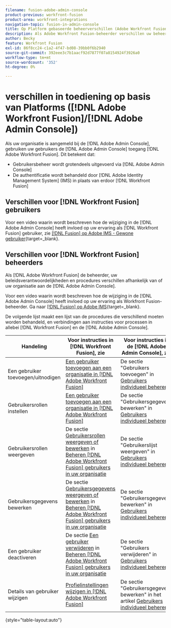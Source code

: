 ```yaml
---
filename: fusion-adobe-admin-console
product-previous: workfront-fusion
product-area: workfront-integrations
navigation-topic: fusion-in-admin-console
title: Op Platform gebaseerde beheerverschillen (Adobe Workfront Fusion/Adobe Business Platform)
description: Als Adobe Workfront Fusion-beheerder verschillen uw beheerverantwoordelijkheden en -procedures afhankelijk van het feit of uw organisatie is aangemeld bij het Adobe Business Platform. Dit artikel bevat een lijst met de procedures die verschillend moeten worden afgehandeld en koppelingen naar instructies voor processen in zowel Workfront Fusion als Adobe Admin Console.
author: Becky
feature: Workfront Fusion
exl-id: 86f8cc24-c1a2-4f47-bd08-39bb0f6b2940
source-git-commit: 392eee3c7b1aacf92d7877f07a8154924f3926a0
workflow-type: tm+mt
source-wordcount: '352'
ht-degree: 0%

---
```


# verschillen in toediening op basis van Platforms ([!DNL Adobe Workfront Fusion]/[!DNL Adobe Admin Console])

Als uw organisatie is aangemeld bij de [!DNL Adobe Admin Console], gebruiken uw gebruikers de [!DNL Adobe Admin Console] toegang [!DNL Adobe Workfront Fusion]. Dit betekent dat:

* Gebruikersbeheer wordt grotendeels uitgevoerd via [!DNL Adobe Admin Console]
* De authentificatie wordt behandeld door [!DNL Adobe Identity Management System] (IMS) in plaats van erdoor [!DNL Workfront Fusion]

## Verschillen voor [!DNL Workfront Fusion] gebruikers

Voor een video waarin wordt beschreven hoe de wijziging in de [!DNL Adobe Admin Console] heeft invloed op uw ervaring als [!DNL Workfront Fusion] gebruiker, zie [[!DNL Fusion] op Adobe IMS - Gewone gebruiker](https://video.tv.adobe.com/v/3412465/){target=_blank}.

## Verschillen voor [!DNL Workfront Fusion] beheerders

Als [!DNL Adobe Workfront Fusion] de beheerder, uw beleidsverantwoordelijkheden en procedures verschillen afhankelijk van of uw organisatie aan de [!DNL Adobe Admin Console].

Voor een video waarin wordt beschreven hoe de wijziging in de [!DNL Adobe Admin Console] heeft invloed op uw ervaring als Workfront Fusion-beheerder. Ga naar [[!DNL Fusion] op Adobe IMS](https://video.tv.adobe.com/v/3412464/){target=_blank}.

De volgende lijst maakt een lijst van de procedures die verschillend moeten worden behandeld, en verbindingen aan instructies voor processen in allebei [!DNL Workfront Fusion] en de [!DNL Adobe Admin Console].

| Handeling | Voor instructies in [!DNL Workfront Fusion], zie | Voor instructies in de [!DNL Adobe Admin Console], zie |
|---|---|---|
| Een gebruiker toevoegen/uitnodigen | [Een gebruiker toevoegen aan een organisatie in [!DNL Adobe Workfront Fusion]](../../workfront-fusion/organizations/add-user-to-an-organization.md) | De sectie &quot;Gebruikers toevoegen&quot; in [Gebruikers individueel beheren](https://helpx.adobe.com/enterprise/using/manage-users-individually.html) |
| Gebruikersrollen instellen | [Een gebruiker toevoegen aan een organisatie in [!DNL Adobe Workfront Fusion]](../../workfront-fusion/organizations/add-user-to-an-organization.md) | De sectie &quot;Gebruikersgegevens bewerken&quot; in [Gebruikers individueel beheren](https://helpx.adobe.com/enterprise/using/manage-users-individually.html) |
| Gebruikersrollen weergeven | De sectie [Gebruikersrollen weergeven of bewerken](../../workfront-fusion/organizations/manage-fusion-users.md#view) in [Beheren [!DNL Adobe Workfront Fusion] gebruikers in uw organisatie](../../workfront-fusion/organizations/manage-fusion-users.md) | De sectie &quot;Gebruikerslijst weergeven&quot; in [Gebruikers individueel beheren](https://helpx.adobe.com/enterprise/using/manage-users-individually.html) |
| Gebruikersgegevens bewerken | De sectie [Gebruikersgegevens weergeven of bewerken](../../workfront-fusion/organizations/manage-fusion-users.md#view2) in  [Beheren [!DNL Adobe Workfront Fusion] gebruikers in uw organisatie](../../workfront-fusion/organizations/manage-fusion-users.md) | De sectie &quot;Gebruikersgegevens bewerken&quot; in [Gebruikers individueel beheren](https://helpx.adobe.com/enterprise/using/manage-users-individually.html) |
| Een gebruiker deactiveren | De sectie [Een gebruiker verwijderen](../../workfront-fusion/organizations/manage-fusion-users.md#delete) in [Beheren [!DNL Adobe Workfront Fusion] gebruikers in uw organisatie](../../workfront-fusion/organizations/manage-fusion-users.md) | De sectie &quot;Gebruikers verwijderen&quot; in [Gebruikers individueel beheren](https://helpx.adobe.com/enterprise/using/manage-users-individually.html) |
| Details van gebruiker wijzigen | [Profielinstellingen wijzigen in [!DNL Adobe Workfront Fusion]](../../workfront-fusion/workfront-fusion-basics/change-profile-settings.md) | De sectie &quot;Gebruikersgegevens bewerken&quot; in het artikel [Gebruikers individueel beheren](https://helpx.adobe.com/enterprise/using/manage-users-individually.html) |

{style="table-layout:auto"}

<!--
## SSO (Single Sign-On)

Because the Adobe Business Platform controls Single Sign-On (SSO) for users, the following actions and functionality are handled automatically through the Adobe Business Platform. If your organization has not yet been onboarded to the Adobe Business Platform, you must perform these actions in Workfront Fusion. If your organization has been onboarded to the Adobe Business Platform, you can not see these options in your Workfront Fusion environment.

* Setting up Single Sign-on in Workfront Fusion

[Set up identity](https://helpx.adobe.com/enterprise/using/set-up-identity.html)
-->
